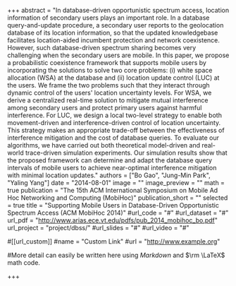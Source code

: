 +++
abstract = "In database-driven opportunistic spectrum access, location information of secondary users plays an important role. In a database query-and-update procedure, a secondary user reports to the geolocation database of its location information, so that the updated knowledgebase facilitates location-aided incumbent protection and network coexistence. However, such database-driven spectrum sharing becomes very challenging when the secondary users are mobile. In this paper, we propose a probabilistic coexistence framework that supports mobile users by incorporating the solutions to solve two core problems: (i) white space allocation (WSA) at the database and (ii) location update control (LUC) at the users. We frame the two problems such that they interact through dynamic control of the users' location uncertainty levels. For WSA, we derive a centralized real-time solution to mitigate mutual interference among secondary users and protect primary users against harmful interference. For LUC, we design a local two-level strategy to enable both movement-driven and interference-driven control of location uncertainty. This strategy makes an appropriate trade-off between the effectiveness of interference mitigation and the cost of database queries. To evaluate our algorithms, we have carried out both theoretical model-driven and real-world trace-driven simulation experiments. Our simulation results show that the proposed framework can determine and adapt the database query intervals of mobile users to achieve near-optimal interference mitigation with minimal location updates."
authors = ["Bo Gao", "Jung-Min Park", "Yaling Yang"]
date = "2014-08-01"
image = ""
image_preview = ""
math = true
publication = "The 15th ACM International Symposium on Mobile Ad Hoc Networking and Computing (MobiHoc)"
publication_short = ""
selected = true
title = "Supporting Mobile Users in Database-Driven Opportunistic Spectrum Access (ACM MobiHoc 2014)"
#url_code = "#"
#url_dataset = "#"
url_pdf = "http://www.arias.ece.vt.edu/pdfs/pub_2014_mobihoc_bo.pdf"
url_project = "project/dbss/"
#url_slides = "#"
#url_video = "#"

#[[url_custom]]
#name = "Custom Link"
#url = "http://www.example.org"

#More detail can easily be written here using *Markdown* and $\rm \LaTeX$ math code.

+++

